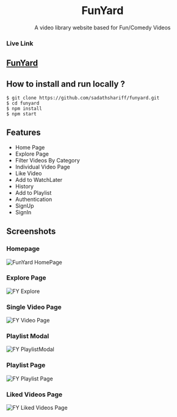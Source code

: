 <div align="center">
  
# FunYard
  A video library website based for Fun/Comedy  Videos
</div>

### Live Link

## [FunYard](https://funyard.vercel.app/)

## **How to install and run locally ?**

```
$ git clone https://github.com/sadathshariff/funyard.git
$ cd funyard
$ npm install
$ npm start
```

## Features

- Home Page
- Explore Page
- Filter Videos By Category
- Individual Video Page
- Like Video
- Add to WatchLater
- History
- Add to Playlist
- Authentication
- SignUp
- SignIn

## Screenshots

### Homepage

![FunYard HomePage](https://user-images.githubusercontent.com/51914072/169642486-6f5c5027-d6e9-4897-8333-d6a870f9fa13.PNG)

### Explore Page

![FY Explore](https://user-images.githubusercontent.com/51914072/169642515-bb02a90c-b7ce-436f-ba4c-4d0daef10081.PNG)

### Single Video Page

![FY Video Page](https://user-images.githubusercontent.com/51914072/169642541-1df23fbf-6d8f-446f-af8c-3d9c75f31f33.PNG)

### Playlist Modal

![FY PlaylistModal](https://user-images.githubusercontent.com/51914072/169642560-8ba6d313-1060-4bee-a648-0e86dbb7827f.PNG)

### Playlist Page

![FY Playlist Page](https://user-images.githubusercontent.com/51914072/169642582-e30751e5-2207-437a-a7a9-bae293dffa57.PNG)

### Liked Videos Page

![FY Liked Videos Page](https://user-images.githubusercontent.com/51914072/169642606-e6417a19-294f-436e-a0ba-4943b5110248.PNG)
